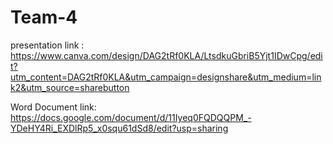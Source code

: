 # Team-4
presentation link : https://www.canva.com/design/DAG2tRf0KLA/LtsdkuGbriB5Yjt1IDwCpg/edit?utm_content=DAG2tRf0KLA&utm_campaign=designshare&utm_medium=link2&utm_source=sharebutton 

Word Document link: https://docs.google.com/document/d/11Iyeq0FQDQQPM_-YDeHY4Ri_EXDlRp5_x0squ61dSd8/edit?usp=sharing
